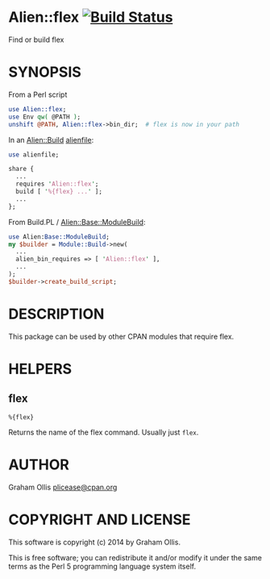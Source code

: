 # Alien::flex [![Build Status](https://secure.travis-ci.org/Perl5-Alien/Alien-flex.png)](http://travis-ci.org/Perl5-Alien/Alien-flex)

Find or build flex

# SYNOPSIS

From a Perl script

```perl
use Alien::flex;
use Env qw( @PATH );
unshift @PATH, Alien::flex->bin_dir;  # flex is now in your path
```

In an [Alien::Build](https://metacpan.org/pod/Alien::Build) [alienfile](https://metacpan.org/pod/alienfile):

```perl
use alienfile;

share {
  ...
  requires 'Alien::flex';
  build [ '%{flex} ...' ];
  ...
};
```

From Build.PL / [Alien::Base::ModuleBuild](https://metacpan.org/pod/Alien::Base::ModuleBuild):

```perl
use Alien:Base::ModuleBuild;
my $builder = Module::Build->new(
  ...
  alien_bin_requires => [ 'Alien::flex' ],
  ...
);
$builder->create_build_script;
```

# DESCRIPTION

This package can be used by other CPAN modules that require flex.

# HELPERS

## flex

```
%{flex}
```

Returns the name of the flex command.  Usually just `flex`.

# AUTHOR

Graham Ollis <plicease@cpan.org>

# COPYRIGHT AND LICENSE

This software is copyright (c) 2014 by Graham Ollis.

This is free software; you can redistribute it and/or modify it under
the same terms as the Perl 5 programming language system itself.
